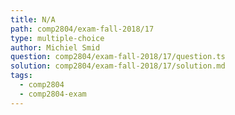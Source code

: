 ```yaml
---
title: N/A
path: comp2804/exam-fall-2018/17
type: multiple-choice
author: Michiel Smid
question: comp2804/exam-fall-2018/17/question.ts
solution: comp2804/exam-fall-2018/17/solution.md
tags:
  - comp2804
  - comp2804-exam
---
```


